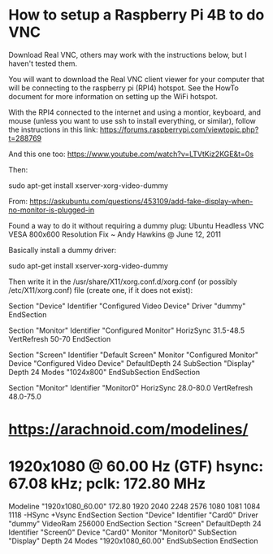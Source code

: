 # How to setup a Raspberry Pi 4B to do VNC
Download Real VNC, others may work with the instructions below, but I haven't tested them.

You will want to download the Real VNC client viewer for your computer that will be connecting to the raspberry pi (RPI4) hotspot. See the HowTo document for more information on setting up the WiFi hotspot.

With the RPI4 connected to the internet and using a montior, keyboard, and mouse (unless you want to use ssh to install everything, or similar), follow the instructions in this link: 
https://forums.raspberrypi.com/viewtopic.php?t=288769

And this one too: https://www.youtube.com/watch?v=LTVtKiz2KGE&t=0s

Then:

sudo apt-get install xserver-xorg-video-dummy

From: https://askubuntu.com/questions/453109/add-fake-display-when-no-monitor-is-plugged-in

Found a way to do it without requiring a dummy plug: Ubuntu Headless VNC VESA 800x600 Resolution Fix ~ Andy Hawkins @ June 12, 2011

Basically install a dummy driver:

sudo apt-get install xserver-xorg-video-dummy

Then write it in the /usr/share/X11/xorg.conf.d/xorg.conf (or possibly /etc/X11/xorg.conf) file (create one, if it does not exist):

Section "Device"
    Identifier  "Configured Video Device"
    Driver      "dummy"
EndSection

Section "Monitor"
    Identifier  "Configured Monitor"
    HorizSync 31.5-48.5
    VertRefresh 50-70
EndSection

Section "Screen"
    Identifier  "Default Screen"
    Monitor     "Configured Monitor"
    Device      "Configured Video Device"
    DefaultDepth 24
    SubSection "Display"
    Depth 24
    Modes "1024x800"
    EndSubSection
EndSection

Section "Monitor"
  Identifier "Monitor0"
  HorizSync 28.0-80.0
  VertRefresh 48.0-75.0
  # https://arachnoid.com/modelines/
  # 1920x1080 @ 60.00 Hz (GTF) hsync: 67.08 kHz; pclk: 172.80 MHz
  Modeline "1920x1080_60.00" 172.80 1920 2040 2248 2576 1080 1081 1084 1118 -HSync +Vsync
EndSection
Section "Device"
  Identifier "Card0"
  Driver "dummy"
  VideoRam 256000
EndSection
Section "Screen"
  DefaultDepth 24
  Identifier "Screen0"
  Device "Card0"
  Monitor "Monitor0"
  SubSection "Display"
    Depth 24
    Modes "1920x1080_60.00"
  EndSubSection
EndSection